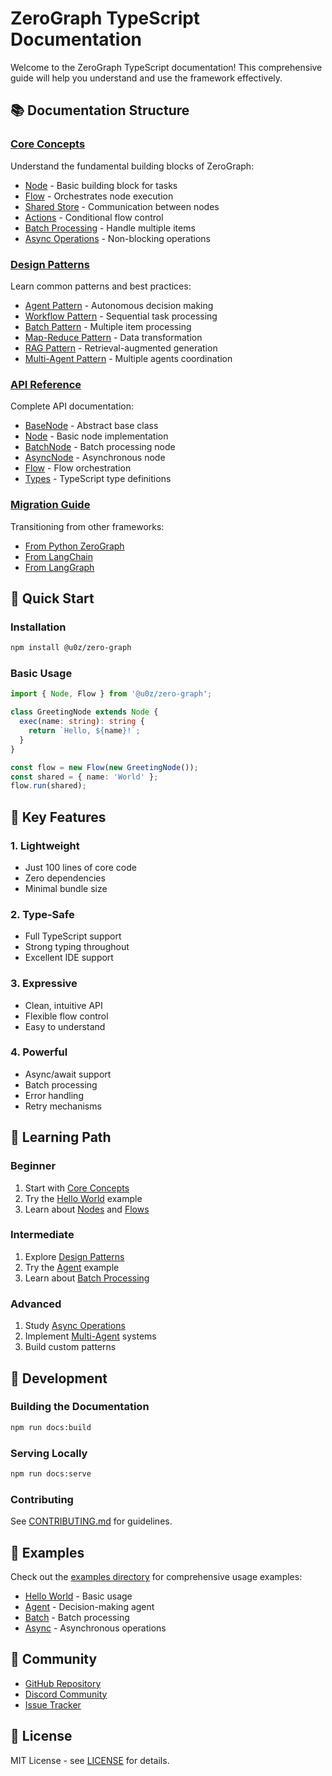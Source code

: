 # ZeroGraph TypeScript Documentation

Welcome to the ZeroGraph TypeScript documentation! This comprehensive guide will help you understand and use the framework effectively.

## 📚 Documentation Structure

### [Core Concepts](./core/)

Understand the fundamental building blocks of ZeroGraph:

- [Node](./core/node.md) - Basic building block for tasks
- [Flow](./core/flow.md) - Orchestrates node execution
- [Shared Store](./core/shared-store.md) - Communication between nodes
- [Actions](./core/actions.md) - Conditional flow control
- [Batch Processing](./core/batch.md) - Handle multiple items
- [Async Operations](./core/async.md) - Non-blocking operations

### [Design Patterns](./patterns/)

Learn common patterns and best practices:

- [Agent Pattern](./patterns/agent.md) - Autonomous decision making
- [Workflow Pattern](./patterns/workflow.md) - Sequential task processing
- [Batch Pattern](./patterns/batch.md) - Multiple item processing
- [Map-Reduce Pattern](./patterns/map-reduce.md) - Data transformation
- [RAG Pattern](./patterns/rag.md) - Retrieval-augmented generation
- [Multi-Agent Pattern](./patterns/multi-agent.md) - Multiple agents coordination

### [API Reference](./api/)

Complete API documentation:

- [BaseNode](./api/base-node.md) - Abstract base class
- [Node](./api/node.md) - Basic node implementation
- [BatchNode](./api/batch-node.md) - Batch processing node
- [AsyncNode](./api/async-node.md) - Asynchronous node
- [Flow](./api/flow.md) - Flow orchestration
- [Types](./api/types.md) - TypeScript type definitions

### [Migration Guide](./migration/)

Transitioning from other frameworks:

- [From Python ZeroGraph](./migration/from-python.md)
- [From LangChain](./migration/from-langchain.md)
- [From LangGraph](./migration/from-langgraph.md)

## 🚀 Quick Start

### Installation

```bash
npm install @u0z/zero-graph
```

### Basic Usage

```typescript
import { Node, Flow } from '@u0z/zero-graph';

class GreetingNode extends Node {
  exec(name: string): string {
    return `Hello, ${name}!`;
  }
}

const flow = new Flow(new GreetingNode());
const shared = { name: 'World' };
flow.run(shared);
```

## 🎯 Key Features

### 1. **Lightweight**

- Just 100 lines of core code
- Zero dependencies
- Minimal bundle size

### 2. **Type-Safe**

- Full TypeScript support
- Strong typing throughout
- Excellent IDE support

### 3. **Expressive**

- Clean, intuitive API
- Flexible flow control
- Easy to understand

### 4. **Powerful**

- Async/await support
- Batch processing
- Error handling
- Retry mechanisms

## 📖 Learning Path

### Beginner

1. Start with [Core Concepts](./core/)
2. Try the [Hello World](../examples/hello-world/) example
3. Learn about [Nodes](./core/node.md) and [Flows](./core/flow.md)

### Intermediate

1. Explore [Design Patterns](./patterns/)
2. Try the [Agent](../examples/agent/) example
3. Learn about [Batch Processing](./core/batch.md)

### Advanced

1. Study [Async Operations](./core/async.md)
2. Implement [Multi-Agent](./patterns/multi-agent.md) systems
3. Build custom patterns

## 🔧 Development

### Building the Documentation

```bash
npm run docs:build
```

### Serving Locally

```bash
npm run docs:serve
```

### Contributing

See [CONTRIBUTING.md](../CONTRIBUTING.md) for guidelines.

## 📝 Examples

Check out the [examples directory](../examples/) for comprehensive usage examples:

- [Hello World](../examples/hello-world/) - Basic usage
- [Agent](../examples/agent/) - Decision-making agent
- [Batch](../examples/batch/) - Batch processing
- [Async](../examples/async/) - Asynchronous operations

## 🤝 Community

- [GitHub Repository](https://github.com/u-0-z/zero-graph)
- [Discord Community](https://discord.gg/hUHHE9Sa6T)
- [Issue Tracker](https://github.com/u-0-z/zero-graph/issues)

## 📄 License

MIT License - see [LICENSE](../LICENSE) for details.
